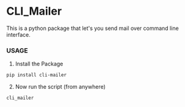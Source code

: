 # CLI_Mailer
This is a python package that let's you send mail over command line interface.
### USAGE 
1. Install the Package
```bash
pip install cli-mailer
```
2. Now run the script (from anywhere)
```bash
cli_mailer
```

